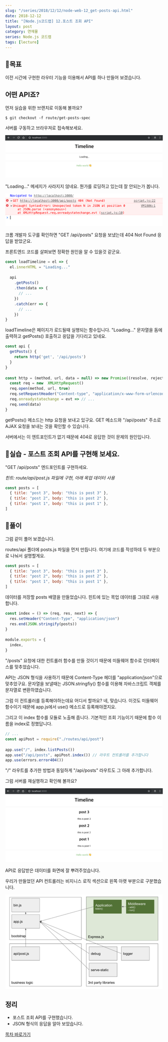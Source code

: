 ```yaml
---
slug: "/series/2018/12/12/node-web-12_get-posts-api.html"
date: 2018-12-12
title: "[Node.js코드랩] 12.포스트 조회 API"
layout: post
category: 연재물
series: Node.js 코드랩
tags: [lecture]
---
```


## 🌳목표

이전 시간에 구현한 라우터 기능을 이용해서 API를 하나 만들어 보겠습니다.

## 어떤 API죠?

먼저 실습을 위한 브랜치로 이동해 볼까요?

```
$ git checkout -f route/get-posts-spec
```

서버를 구동하고 브라우져로 접속해보세요.

![](/assets/imgs/2018/12/12/result_1.png)

"Loading..." 메세지가 사라지지 않네요.
뭔가를 로딩하고 있는데 잘 안되는가 봅니다.

![](/assets/imgs/2018/12/12/result_2.png)

크롬 개발자 도구를 확인하면 "GET /api/posts" 요청을 보냈는데 404 Not Found 응답을 받았군요.

프론트엔드 코드를 살펴보면 정확한 원인을 알 수 있을것 같군요.

```js
const loadTimeline = el => {
  el.innerHTML = "Loading..."

  api
    .getPosts()
    .then(data => {
      // ...
    })
    .catch(err => {
      // ...
    })
}
```

loadTimeline은 페이지가 로드될때 실행되는 함수입니다.
"Loading..." 문자열을 돔에 출력하고 getPosts() 호출하고 응답을 기다리고 있네요.

```js
const api {
  getPosts() {
    return http('get', '/api/posts')
  }
}

const http = (method, url, data = null) => new Promise((resolve, reject) => {
  const req = new  XMLHttpRequest()
  req.open(method, url, true)
  req.setRequestHeader("Content-type", "application/x-www-form-urlencoded");
  req.onreadystatechange = evt => // ...
  req.send(data)
}
```

getPosts() 메소드는 http 요청을 보내고 있구요.
GET 메소드와 "/api/posts" 주소로 AJAX 요청을 보내는 것을 확인할 수 있습니다.

서버에서는 이 엔트포인트가 없기 때문에 404로 응답한 것이 문제의 원인입니다.

## 🐤실습 - 포스트 조회 API를 구현해 보세요.

"GET /api/posts" 엔드포인트를 구현하세요.

_힌트: route/api/post.js 파일에 구현, 아래 목업 데이터 사용_

```js
const posts = [
  { title: "post 3", body: "this is post 3" },
  { title: "post 2", body: "this is post 2" },
  { title: "post 1", body: "this is post 1" },
]
```

## 🐤풀이

그럼 같이 풀어 보겠습니다.

routes/api 폴더에 posts.js 파일을 먼저 만듭니다.
여기에 코드를 작성하데 두 부분으로 나눠서 설명할게요.

```js
const posts = [
  { title: "post 3", body: "this is post 3" },
  { title: "post 2", body: "this is post 2" },
  { title: "post 1", body: "this is post 1" },
]
```

데이터를 저장할 posts 배열을 만들었습니다.
힌트에 있는 목업 데이터를 그대로 사용합니다.

```js
const index = () => (req, res, next) => {
  res.setHeader("Content-Type", "application/json")
  res.end(JSON.stringify(posts))
}

module.exports = {
  index,
}
```

"/posts" 요청에 대한 컨트롤러 함수를 만들 것이기 때문에 미들웨어 함수로 인터페이스를 맞추었습니다.

API는 JSON 형식을 사용하기 때문에 Content-Type 헤더를 "application/json"으로 맞추었구요.
문자열을 보낼때는 JSON.stringfiy() 함수를 이용해 자바스크립트 객체를 문자열로 변환하였습니다.

그럼 이 컨트롤러를 등록해야하는데요 어디서 할까요?
네, 맞습니다. 이것도 미들웨어 함수이기 때문에 app.js에서 use() 메소드로 등록해야겠지요.

그리고 이 index 함수를 모듈로 노출해 줍니다.
기본적인 조회 기능이기 때문에 함수 이름을 index로 정했답니다.

```js
// ...
const apiPost = require("./routes/api/post")

app.use("/", index.listPosts())
app.use("/api/posts", apiPost.index()) // 라우트 컨트롤러를 추가합니다
app.use(errors.error404())
```

"/" 라우트를 추가한 방법과 동일하게 "/api/posts" 라우트도 그 아래 추가합니다.

그럼 서버를 재실행하고 확인해 볼까요?

![](/assets/imgs/2018/12/12/result_3.png)

API로 응답받은 데이터를 화면에 잘 뿌려주었습니다.

우리가 만들었던 API 컨트롤러는 비지니스 로직 섹션으로 왼쪽 아랫 부분으로 구분했습니다.

![](/assets/imgs/2018/12/12/struct.png)

## 정리

- 포스트 조회 API를 구현했습니다.
- JSON 형식의 응답을 알아 보았습니다.

[목차 바로가기](/series/2018/12/01/node-web-0_index.html)
